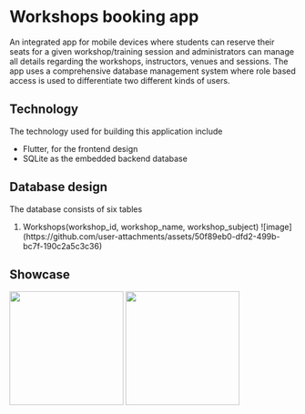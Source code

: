 # Workshops booking app
An integrated app for mobile devices where students can reserve their seats for a given workshop/training session and administrators can manage all details regarding the workshops, instructors, venues and sessions.
The app uses a comprehensive database management system where role based access is used to differentiate two different kinds of users.

## Technology
The technology used for building this application include
<ul>
  <li>Flutter, for the frontend design</li>
  <li>SQLite as the embedded backend database</li>
</ul>

## Database design
The database consists of six tables
<ol>
  <li>Workshops(workshop_id, workshop_name, workshop_subject)
![image](https://github.com/user-attachments/assets/50f89eb0-dfd2-499b-bc7f-190c2a5c3c36)
</li>
</ol>




## Showcase
<img src="https://github.com/user-attachments/assets/cd8be6ff-b606-4ee5-ba26-2cec3d3bfb18" width=200>
<img src = "https://github.com/user-attachments/assets/30abe153-8c85-44a0-b815-094c68b24124" width=200>

